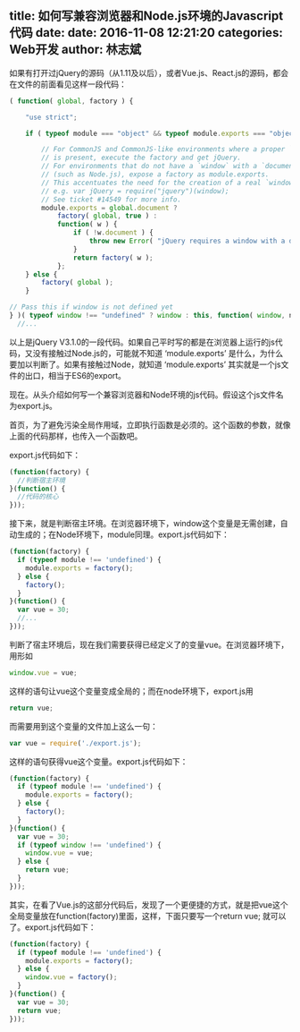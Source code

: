 title: 如何写兼容浏览器和Node.js环境的Javascript代码
date: date: 2016-11-08 12:21:20
categories: Web开发
author: 林志斌
---

如果有打开过jQuery的源码（从1.11及以后），或者Vue.js、React.js的源码，都会在文件的前面看见这样一段代码：

```javascript
( function( global, factory ) {

	"use strict";

	if ( typeof module === "object" && typeof module.exports === "object" ) {

		// For CommonJS and CommonJS-like environments where a proper `window`
		// is present, execute the factory and get jQuery.
		// For environments that do not have a `window` with a `document`
		// (such as Node.js), expose a factory as module.exports.
		// This accentuates the need for the creation of a real `window`.
		// e.g. var jQuery = require("jquery")(window);
		// See ticket #14549 for more info.
		module.exports = global.document ?
			factory( global, true ) :
			function( w ) {
				if ( !w.document ) {
					throw new Error( "jQuery requires a window with a document" );
				}
				return factory( w );
			};
	} else {
		factory( global );
	}

// Pass this if window is not defined yet
} )( typeof window !== "undefined" ? window : this, function( window, noGlobal ) {
  //...
```

以上是jQuery V3.1.0的一段代码。如果自己平时写的都是在浏览器上运行的js代码，又没有接触过Node.js的，可能就不知道 ‘module.exports’ 是什么，为什么要加以判断了。如果有接触过Node，就知道 ‘module.exports’ 其实就是一个js文件的出口，相当于ES6的export。

现在。从头介绍如何写一个兼容浏览器和Node环境的js代码。假设这个js文件名为export.js。

首页，为了避免污染全局作用域，立即执行函数是必须的。这个函数的参数，就像上面的代码那样，也传入一个函数吧。

export.js代码如下：

```javascript
(function(factory) {
  //判断宿主环境
}(function() {
  //代码的核心
}));
```

接下来，就是判断宿主环境。在浏览器环境下，window这个变量是无需创建，自动生成的；在Node环境下，module同理。export.js代码如下：

```javascript
(function(factory) {
  if (typeof module !== 'undefined') {
    module.exports = factory();
  } else {
    factory();
  }
}(function() {
  var vue = 30;
  //...
}));
```

判断了宿主环境后，现在我们需要获得已经定义了的变量vue。在浏览器环境下，用形如

```javascript
window.vue = vue;
```

这样的语句让vue这个变量变成全局的；而在node环境下，export.js用

```javascript
return vue;
```

而需要用到这个变量的文件加上这么一句：

```javascript
var vue = require('./export.js');
```

这样的语句获得vue这个变量。export.js代码如下：

```javascript
(function(factory) {
  if (typeof module !== 'undefined') {
    module.exports = factory();
  } else {
    factory();
  }
}(function() {
  var vue = 30;
  if (typeof window !== 'undefined') {
    window.vue = vue;
  } else {
    return vue;
  }
}));
```

其实，在看了Vue.js的这部分代码后，发现了一个更便捷的方式，就是把vue这个全局变量放在function(factory)里面，这样，下面只要写一个return vue; 就可以了。export.js代码如下：

```javascript
(function(factory) {
  if (typeof module !== 'undefined') {
    module.exports = factory();
  } else {
    window.vue = factory();
  }
}(function() {
  var vue = 30;
  return vue;
}));
```
